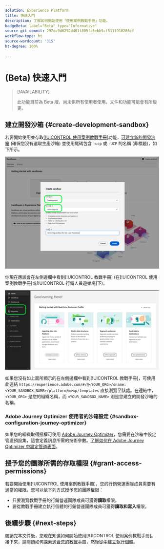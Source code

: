 ```yaml
---
solution: Experience Platform
title: 快速入門
description: 了解如何開始使用「使用案例教戰手冊」功能。
badgeBeta: label="Beta" type="Informative"
source-git-commit: 297dc9d6252d401f805fa5ebb5cf5111910286cf
workflow-type: ht
source-wordcount: '315'
ht-degree: 100%

---
```



# (Beta) 快速入門

>[!AVAILABILITY]
>
>此功能目前為 Beta 版，尚未供所有使用者使用。文件和功能可能會有所變更。

## 建立開發沙箱 {#create-development-sandbox}

若要開始使用並存取[[!UICONTROL 使用案例教戰手冊]](/help/use-case-playbooks/playbooks/overview.md)功能，[可建立新的開發沙箱](/help/sandboxes/ui/user-guide.md#create) (確保您沒有選取生產沙箱) 並使用尾碼包含 `-ucp` 或 `-UCP` 的名稱 (非標題)，如下所示。

![建立使用案例教戰手冊的開發沙箱](/help/use-case-playbooks/assets/playbooks/get-started/create-sandbox-ucp.png)

你現在應該會在左側邊欄中看到[!UICONTROL 教戰手冊] (在[!UICONTROL 使用案例教戰手冊]或[!UICONTROL 行銷人員遊樂場]下)。

![建立沙箱後，UI 中的使用案例教戰手冊。](/help/use-case-playbooks/assets/playbooks/get-started/ucp-sandbox-in-ui.png)

如果您沒有如上面所顯示的在左側邊欄中看到[!UICONTROL 教戰手冊]，可使用此連結 `https://experience.adobe.com/#/@<YOUR_ORG>/sname:<YOUR_SANDBOX_NAME>/platform/mexp/templates` 直接瀏覽至該處。在連結中，`<YOUR_ORG>` 是您的組織名稱，而 `<YOUR_SANDBOX_NAME>` 則是您建立的開發沙箱的名稱。

### Adobe Journey Optimizer 使用者的沙箱設定 {#sandbox-configuration-journey-optimizer}

如果您的組織取得授權可使用 [Adobe Journey Optimizer](https://experienceleague.adobe.com/docs/journey-optimizer/using/ajo-home.html?lang=zh-Hant)，您需要在沙箱中設定管道預設集，這會定義訊息所需的技術參數。[了解如何在 Adob&#x200B;&#x200B;e Journey Optimizer 中設定管道表面](https://experienceleague.adobe.com/docs/journey-optimizer/using/configuration/channel-surfaces.html?lang=zh-Hant)。

## 授予您的團隊所需的存取權限 {#grant-access-permissions}

若要開始使用[!UICONTROL 使用案例教戰手冊]，您的行銷營運團隊成員需要有適當的權限。您可以依下列方式授予您的團隊權限：

* 只要瀏覽教戰手冊的行銷營運團隊成員可獲得&#x200B;**讀取**&#x200B;權限。
* 要從教戰手冊建立執行個體的行銷營運團隊成員可獲得&#x200B;**讀取和寫入**&#x200B;權限。

## 後續步驟 {#next-steps}

閱讀完本文件後，您現在知道如何開始使用[!UICONTROL 使用案例教戰手冊]。接下來，請閱讀如何[探索適合您的教戰手冊](/help/use-case-playbooks/playbooks/discover.md)，然後[從中建立執行個體](/help/use-case-playbooks/playbooks/create-share-reuse.md)。
